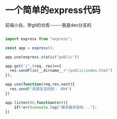 # 一个简单的express代码

前端小白，学git的仓库------我是dev分支的

```js

import express from "express";

const app = express();

app.use(express.static("public"))

app.get('/',(req, res)=>{
  res.sendFlie(__dirname__+"/public/index.html")
});

app.use(function(req,res,next){
  res.send("资源无法找到： 404")
})

app.listen(80,function(err){
    if(!err)console.log("服务器开启啦...");
})

```
